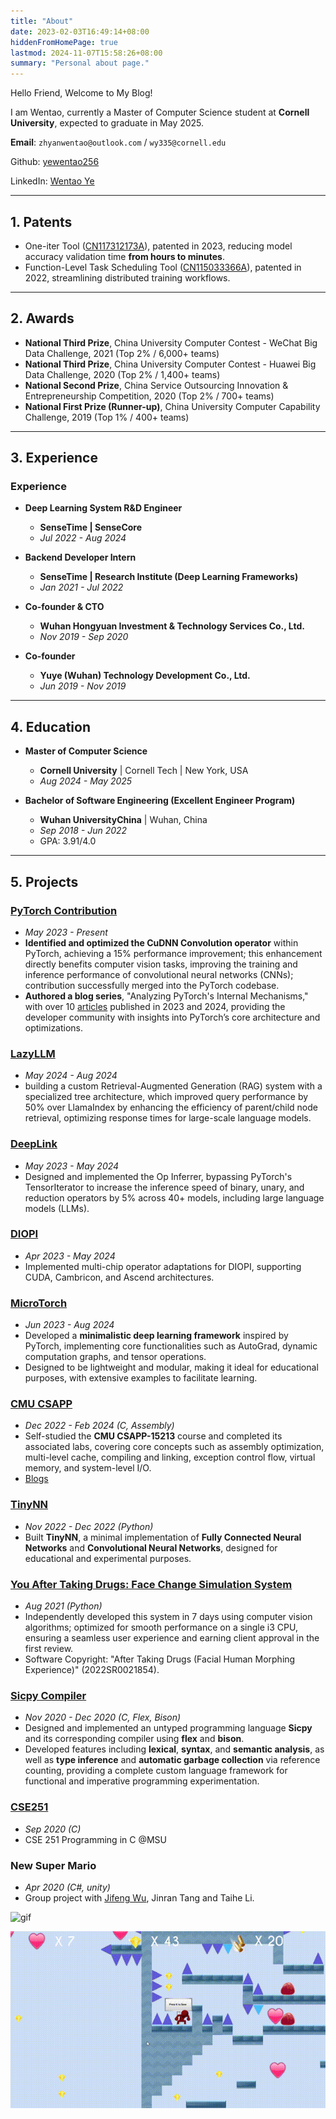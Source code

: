 ```yaml
---
title: "About"
date: 2023-02-03T16:49:14+08:00
hiddenFromHomePage: true
lastmod: 2024-11-07T15:58:26+08:00
summary: "Personal about page."
---
```


Hello Friend, Welcome to My Blog!

I am Wentao, currently a Master of Computer Science student at **Cornell University**, expected to graduate in May 2025.

**Email**: `zhyanwentao@outlook.com` / `wy335@cornell.edu`

Github: [yewentao256](https://github.com/yewentao256)

LinkedIn: [Wentao Ye](https://www.linkedin.com/in/yewentao/)

---

## 1. Patents

- One-iter Tool ([CN117312173A](https://patents.google.com/patent/CN117312173A/en?oq=CN117312173A)), patented in 2023, reducing model accuracy validation time **from hours to minutes**.
- Function-Level Task Scheduling Tool ([CN115033366A](https://patents.google.com/patent/CN115033366A/en)), patented in 2022, streamlining distributed training workflows.

---

## 2. Awards

- **National Third Prize**, China University Computer Contest - WeChat Big Data Challenge, 2021 (Top 2% / 6,000+ teams)
- **National Third Prize**, China University Computer Contest - Huawei Big Data Challenge, 2020 (Top 2% / 1,400+ teams)
- **National Second Prize**, China Service Outsourcing Innovation & Entrepreneurship Competition, 2020 (Top 2% / 700+ teams)
- **National First Prize (Runner-up)**, China University Computer Capability Challenge, 2019 (Top 1% / 400+ teams)

---

## 3. Experience

### Experience

- **Deep Learning System R&D Engineer**  
  - **SenseTime | SenseCore**  
  - *Jul 2022 - Aug 2024*

- **Backend Developer Intern**  
  - **SenseTime | Research Institute (Deep Learning Frameworks)**  
  - *Jan 2021 - Jul 2022*

- **Co-founder & CTO**  
  - **Wuhan Hongyuan Investment & Technology Services Co., Ltd.**  
  - *Nov 2019 - Sep 2020*

- **Co-founder**  
  - **Yuye (Wuhan) Technology Development Co., Ltd.**  
  - *Jun 2019 - Nov 2019*

---

## 4. Education

- **Master of Computer Science**  
  - **Cornell University** | Cornell Tech | New York, USA  
  - *Aug 2024 - May 2025*

- **Bachelor of Software Engineering (Excellent Engineer Program)**  
  - **Wuhan UniversityChina** | Wuhan, China
  - *Sep 2018 - Jun 2022*  
  - GPA: 3.91/4.0  

---

## 5. Projects

### [PyTorch Contribution](https://github.com/pytorch/pytorch/issues?q=author%3Ayewentao256)

- *May 2023 - Present*
- **Identified and optimized the CuDNN Convolution operator** within PyTorch, achieving a 15% performance improvement; this enhancement directly benefits computer vision tasks, improving the training and inference performance of convolutional neural networks (CNNs); contribution successfully merged into the PyTorch codebase.
- **Authored a blog series**, "Analyzing PyTorch's Internal Mechanisms," with over 10 [articles](https://wentao.site/categories/pytorch/) published in 2023 and 2024, providing the developer community with insights into PyTorch’s core architecture and optimizations.

### [LazyLLM](https://github.com/LazyAGI/LazyLLM/issues?q=author%3Ayewentao256+)

- *May 2024 - Aug 2024*
- building a custom Retrieval-Augmented Generation (RAG) system with a specialized tree architecture, which improved query performance by 50% over LlamaIndex by enhancing the efficiency of parent/child node retrieval, optimizing response times for large-scale language models.

### [DeepLink](https://github.com/DeepLink-org/deeplink.framework/issues?q=author%3Ayewentao256+)

- *May 2023 - May 2024*
- Designed and implemented the Op Inferrer, bypassing PyTorch's TensorIterator to increase the inference speed of binary, unary, and reduction operators by 5% across 40+ models, including large language models (LLMs).

### [DIOPI](https://github.com/DeepLink-org/DIOPI/issues?q=author%3Ayewentao256+)

- *Apr 2023 - May 2024*
- Implemented multi-chip operator adaptations for DIOPI, supporting CUDA, Cambricon, and Ascend architectures.

### [MicroTorch](https://github.com/yewentao256/MicroTorch)

- *Jun 2023 - Aug 2024*
- Developed a **minimalistic deep learning framework** inspired by PyTorch, implementing core functionalities such as AutoGrad, dynamic computation graphs, and tensor operations.
- Designed to be lightweight and modular, making it ideal for educational purposes, with extensive examples to facilitate learning.

### [CMU CSAPP](https://github.com/yewentao256/CSAPP_15213)

- *Dec 2022 - Feb 2024 (C, Assembly)*
- Self-studied the **CMU CSAPP-15213** course and completed its associated labs, covering core concepts such as assembly optimization, multi-level cache, compiling and linking, exception control flow, virtual memory, and system-level I/O.
- [Blogs](https://wentao.site/categories/csapp/)

### [TinyNN](https://github.com/yewentao256/TinyNN)

- *Nov 2022 - Dec 2022 (Python)*
- Built **TinyNN**, a minimal implementation of **Fully Connected Neural Networks** and **Convolutional Neural Networks**, designed for educational and experimental purposes.

### [You After Taking Drugs: Face Change Simulation System](https://github.com/yewentao256/You-after-taking-drugs)

- *Aug 2021 (Python)*
- Independently developed this system in 7 days using computer vision algorithms; optimized for smooth performance on a single i3 CPU, ensuring a seamless user experience and earning client approval in the first review.
- Software Copyright: "After Taking Drugs (Facial Human Morphing Experience)" (2022SR0021854).

### [Sicpy Compiler](https://github.com/yewentao256/sicpy)

- *Nov 2020 - Dec 2020 (C, Flex, Bison)*
- Designed and implemented an untyped programming language **Sicpy** and its corresponding compiler using **flex** and **bison**.
- Developed features including **lexical**, **syntax**, and **semantic analysis**, as well as **type inference** and **automatic garbage collection** via reference counting, providing a complete custom language framework for functional and imperative programming experimentation.

### [CSE251](https://github.com/yewentao256/CSE251)

- *Sep 2020 (C)*
- CSE 251 Programming in C @MSU

### New Super Mario

- *Apr 2020 (C#, unity)*
- Group project with [Jifeng Wu](https://github.com/jifengwu2k), Jinran Tang and Taihe Li.

![gif](resources/mario.gif)

![gif](resources/mario2.gif)
